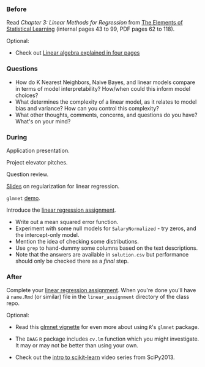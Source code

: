 ### Before

Read _Chapter 3: Linear Methods for Regression_ from [The Elements of Statistical Learning](http://statweb.stanford.edu/~tibs/ElemStatLearn/printings/ESLII_print10.pdf) (internal pages 43 to 99, PDF pages 62 to 118).

Optional:

 * Check out [Linear algebra explained in four pages](http://cnd.mcgill.ca/~ivan/miniref/linear_algebra_in_4_pages.pdf)


### Questions

 * How do K Nearest Neighbors, Naive Bayes, and linear models compare in terms of model interpretability? How/when could this inform model choices?
 * What determines the complexity of a linear model, as it relates to model bias and variance? How can you control this complexity?
 * What other thoughts, comments, concerns, and questions do you have? What's on your mind?


### During

Application presentation.

Project elevator pitches.

Question review.

[Slides](slides.pdf) on regularization for linear regression.

`glmnet` [demo](glmnet.Rmd).

Introduce the [linear regression assignment](../linear_assignment).

 * Write out a mean squared error function.
 * Experiment with some null models for `SalaryNormalized` - try zeros, and the intercept-only model.
 * Mention the idea of checking some distributions.
 * Use `grep` to hand-dummy some columns based on the text descriptions.
 * Note that the answers are available in `solution.csv` but performance should only be checked there as a _final_ step.


### After

Complete your [linear regression assignment](../linear_assignment). When you're done you'll have a `name.Rmd` (or similar) file in the `linear_assignment` directory of the class repo.

Optional:
 * Read this [glmnet vignette](http://www.stanford.edu/~hastie/glmnet/glmnet_alpha.html) for even more about using `R`'s `glmnet` package.
 * The `DAAG` `R` package includes `cv.lm` function which you might investigate. It may or may not be better than using your own.

 * Check out the [intro to scikit-learn][] video series from SciPy2013.

[intro to scikit-learn]: https://www.youtube.com/watch?v=r4bRUvvlaBw
